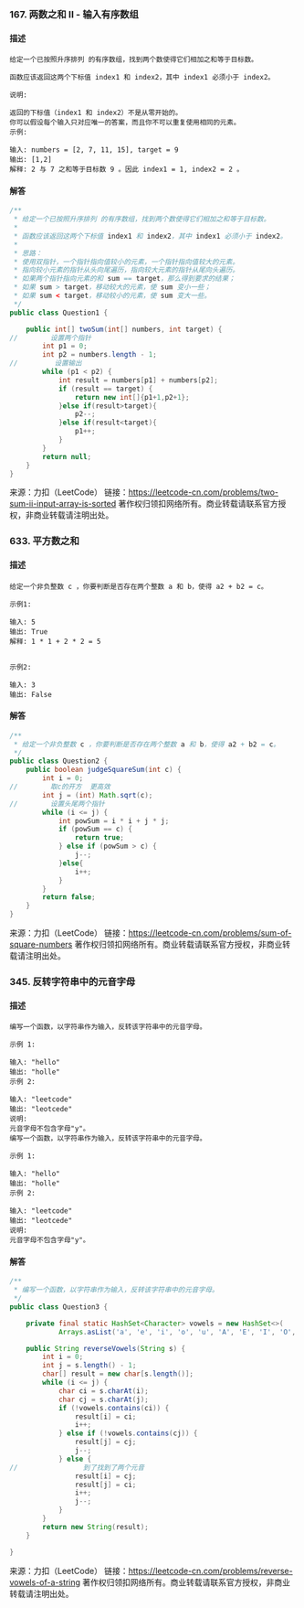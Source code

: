 ### 167. 两数之和 II - 输入有序数组

#### 描述

    给定一个已按照升序排列 的有序数组，找到两个数使得它们相加之和等于目标数。

    函数应该返回这两个下标值 index1 和 index2，其中 index1 必须小于 index2。

    说明:

    返回的下标值（index1 和 index2）不是从零开始的。
    你可以假设每个输入只对应唯一的答案，而且你不可以重复使用相同的元素。
    示例:

    输入: numbers = [2, 7, 11, 15], target = 9
    输出: [1,2]
    解释: 2 与 7 之和等于目标数 9 。因此 index1 = 1, index2 = 2 。

#### 解答

```java
/**
 * 给定一个已按照升序排列 的有序数组，找到两个数使得它们相加之和等于目标数。
 *
 * 函数应该返回这两个下标值 index1 和 index2，其中 index1 必须小于 index2。
 *
 * 思路：
 * 使用双指针，一个指针指向值较小的元素，一个指针指向值较大的元素。
 * 指向较小元素的指针从头向尾遍历，指向较大元素的指针从尾向头遍历。
 * 如果两个指针指向元素的和 sum == target，那么得到要求的结果；
 * 如果 sum > target，移动较大的元素，使 sum 变小一些；
 * 如果 sum < target，移动较小的元素，使 sum 变大一些。
 */
public class Question1 {

    public int[] twoSum(int[] numbers, int target) {
//        设置两个指针
        int p1 = 0;
        int p2 = numbers.length - 1;
//         设置输出
        while (p1 < p2) {
            int result = numbers[p1] + numbers[p2];
            if (result == target) {
                return new int[]{p1+1,p2+1};
            }else if(result>target){
                p2--;
            }else if(result<target){
                p1++;
            }
        }
        return null;
    }
}
```

来源：力扣（LeetCode）
链接：https://leetcode-cn.com/problems/two-sum-ii-input-array-is-sorted
著作权归领扣网络所有。商业转载请联系官方授权，非商业转载请注明出处。

### 633. 平方数之和

#### 描述

    给定一个非负整数 c ，你要判断是否存在两个整数 a 和 b，使得 a2 + b2 = c。

    示例1:

    输入: 5
    输出: True
    解释: 1 * 1 + 2 * 2 = 5


    示例2:

    输入: 3
    输出: False

#### 解答

```java
/**
 * 给定一个非负整数 c ，你要判断是否存在两个整数 a 和 b，使得 a2 + b2 = c。
 */
public class Question2 {
    public boolean judgeSquareSum(int c) {
        int i = 0;
//        取c的开方  更高效
        int j = (int) Math.sqrt(c);
//        设置头尾两个指针
        while (i <= j) {
            int powSum = i * i + j * j;
            if (powSum == c) {
                return true;
            } else if (powSum > c) {
                j--;
            }else{
                i++;
            }
        }
        return false;
    }
}
```

来源：力扣（LeetCode）
链接：https://leetcode-cn.com/problems/sum-of-square-numbers
著作权归领扣网络所有。商业转载请联系官方授权，非商业转载请注明出处。

### 345. 反转字符串中的元音字母

#### 描述

    编写一个函数，以字符串作为输入，反转该字符串中的元音字母。

    示例 1:

    输入: "hello"
    输出: "holle"
    示例 2:

    输入: "leetcode"
    输出: "leotcede"
    说明:
    元音字母不包含字母"y"。
    编写一个函数，以字符串作为输入，反转该字符串中的元音字母。

    示例 1:

    输入: "hello"
    输出: "holle"
    示例 2:

    输入: "leetcode"
    输出: "leotcede"
    说明:
    元音字母不包含字母"y"。

#### 解答

```java
/**
 * 编写一个函数，以字符串作为输入，反转该字符串中的元音字母。
 */
public class Question3 {

    private final static HashSet<Character> vowels = new HashSet<>(
            Arrays.asList('a', 'e', 'i', 'o', 'u', 'A', 'E', 'I', 'O', 'U'));

    public String reverseVowels(String s) {
        int i = 0;
        int j = s.length() - 1;
        char[] result = new char[s.length()];
        while (i <= j) {
            char ci = s.charAt(i);
            char cj = s.charAt(j);
            if (!vowels.contains(ci)) {
                result[i] = ci;
                i++;
            } else if (!vowels.contains(cj)) {
                result[j] = cj;
                j--;
            } else {
//                到了找到了两个元音
                result[i] = cj;
                result[j] = ci;
                i++;
                j--;
            }
        }
        return new String(result);
    }

}
```

来源：力扣（LeetCode）
链接：https://leetcode-cn.com/problems/reverse-vowels-of-a-string
著作权归领扣网络所有。商业转载请联系官方授权，非商业转载请注明出处。
